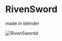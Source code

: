 # RivenSword
made in blender

![RivenSwordd](https://github.com/user-attachments/assets/63c3aef7-1383-4a11-847d-9e01b496ef7c)
